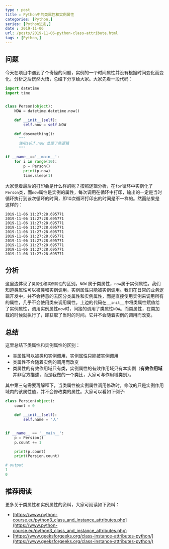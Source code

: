 ```yaml
---
type : post
title : Python中的类属性和实例属性
categories: [Python,] 
series: [Python进击,]
date : 2019-11-06
url: /posts/2019-11-06-python-class-attribute.html 
tags : [Python,]
---
```




## 问题 

今天在项目中遇到了个奇怪的问题，实例的一个时间属性并没有根据时间变化而变化，分析之后恍然大悟，总结下分享给大家。大家先看一段代码：

```python
import datetime
import time 


class Person(object):
    NOW = datetime.datetime.now()

    def __init__(self):
        self.now = self.NOW

    def dosomething():
      """
      使用self.now 处理了些逻辑
      """

if __name__=='__main__':
    for i in range(10):
        p = Person()
        print(p.now)
        time.sleep(1)
```

大家觉着最后的打印会是什么样的呢？按照逻辑分析，在`for`循环中实例化了`Person`类，而`now`属性是实例的属性，每次调用在循环中打印，输出的一定是当时循环执行到该次循环的时间，即10次循环打印出的时间是不一样的。然而结果是这样的：

```
2019-11-06 11:27:28.695771
2019-11-06 11:27:28.695771
2019-11-06 11:27:28.695771
2019-11-06 11:27:28.695771
2019-11-06 11:27:28.695771
2019-11-06 11:27:28.695771
2019-11-06 11:27:28.695771
2019-11-06 11:27:28.695771
2019-11-06 11:27:28.695771
2019-11-06 11:27:28.695771
```

## 分析 

这里边体现了`类属性`和`实例属性`的区别。`NOW` 属于类属性，`now`属于实例属性。我们知道类属性可以被类和实例调用，实例属性只能被实例调用。我们在日常的业务逻辑开发中，并不会特意的去区分类属性和实例属性，而是直接使用实例来调用所有的属性，几乎不会使用类来调用属性。上边的代码在`__init__`中将类属性赋值给了实例属性，调用实例属性`now`时，间接的调用了类属性`NOW`。而类属性，在类加载的时候就执行了，即获取了当时的时间。它并不会随着实例的调用而改变。

## 总结

这里总结下类属性和实例属性的区别：

- 类属性可以被类和实例调用，实例属性只能被实例调用
- 类属性不会随着实例的调用而改变
- 类属性的有效作用域只有类，实例属性的有效作用域只有本实例（**有效作用域**并非官方描述，而是我做的一个类比，大家可与作用域类别）。

其中第三句需要再解释下，当类属性被实例属性调用修改时，修改的只是实例作用域内的该属性值，并不会修改类的属性。大家可以看如下例子:

```python
class Persion(object):
    count = 0

    def __init__(self):
        self.name = '人'


if __name__ == '__main__':
    p = Persion()
    p.count += 1

    print(p.count)
    print(Persion.count)

# output 
1
0
```

## 推荐阅读

更多关于类属性和实例属性的资料，大家可阅读如下资料：

- [https://www.python-course.eu/python3_class_and_instance_attributes.php](https://www.python-course.eu/python3_class_and_instance_attributes.php)
- [https://www.geeksforgeeks.org/class-instance-attributes-python/](https://www.geeksforgeeks.org/class-instance-attributes-python/)